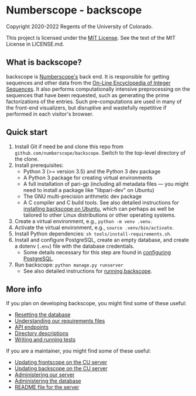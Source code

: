 # Numberscope - backscope

Copyright 2020-2022 Regents of the University of Colorado.

This project is licensed under the
[MIT License](https://opensource.org/licenses/MIT). See the text of the MIT
License in LICENSE.md.

## What is backscope?

backscope is [Numberscope's](https://numberscope.colorado.edu) back end. It is
responsible for getting sequences and other data from the
[On-Line Encyclopedia of Integer Sequences](https://oeis.org). It also
performs computationally intensive preprocessing on the sequences that have
been requested, such as generating the prime factorizations of the entries.
Such pre-computations are used in many of the front-end visualizers, but
disruptive and wastefully repetitive if performed in each visitor's browser.

## Quick start

1. Install Git if need be and clone this repo from
   `github.com/numberscope/backscope`. Switch to the top-level directory
   of the clone.
2. Install prerequisites:
   + Python 3 (>= version 3.5) and the Python 3 dev package
   + A Python 3 package for creating virtual environments
   + A full installation of pari-gp (including all metadata files — you might
     need to install a package like "libpari-dev" on Ubuntu)
   + The GNU multi-precision arithmetic dev package
   + A C compiler and C build tools.
   See also detailed instructions for
   [installing backscope on Ubuntu](doc/install-ubuntu.md), which can
   perhaps as well be tailored to other Linux distributions or other
   operating systems.
3. Create a virtual environment, e.g., `python -m venv .venv`.
4. Activate the virtual environment, e.g., `source .venv/bin/activate`.
5. Install Python dependencies: `sh tools/install-requirements.sh`.
6. Install and configure PostgreSQL, create an empty database, and create
   a dotenv (`.env`) file with the database credentials.
   + Some details necessary for this step are found in
     [configuring PostgreSQL](doc/install-postgres.md).
7. Run backscope: `python manage.py runserver`
   + See also detailed instructions for
     [running backscope](doc/running-backscope.md).

## More info

If you plan on developing backscope, you might find some of these useful:

- [Resetting the database](doc/resetting-the-database.md)
- [Understanding our requirements files](doc/requirements.md)
- [API endpoints](doc/api_endpoints.md)
- [Directory descriptions](doc/directory_descriptions.md)
- [Writing and running tests](doc/tests.md)

If you are a maintainer, you might find some of these useful:

- [Updating frontscope on the CU server](doc/update-frontscope.md)
- [Updating backscope on the CU server](doc/update-backscope.md)
- [Administering our server](doc/server-administration.md)
- [Administering the database](doc/database-administration.md)
- [README file for the server](server/README.md)
